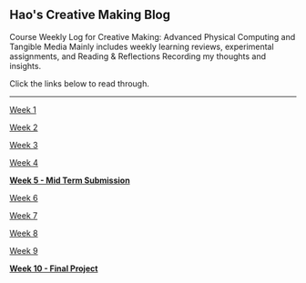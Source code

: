 ## Hao's Creative Making Blog

Course Weekly Log for Creative Making: Advanced Physical Computing and Tangible Media
Mainly includes weekly learning reviews, experimental assignments, and Reading & Reflections
Recording my thoughts and insights.

Click the links below to read through. 

---

[Week 1](week1.md)

[Week 2](week2.md)

[Week 3](week3.md)

[Week 4](week4.md)

**[Week 5 - Mid Term Submission](week5-midterm.md)**

[Week 6](week6.md)

[Week 7](week7.md)

[Week 8](week8.md)

[Week 9](week9.md)

**[Week 10 - Final Project](week10-final-project.md)**




